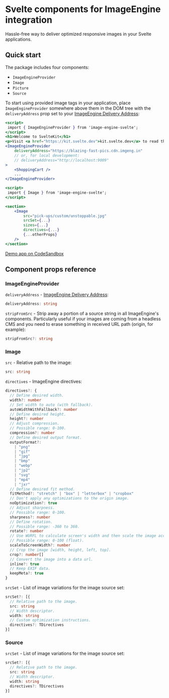 # Svelte components for ImageEngine integration

Hassle-free way to deliver optimized responsive images in your Svelte applications.

## Quick start

The package includes four components:

* `ImageEngineProvider`
* `Image`
* `Picture`
* `Source`

To start using provided image tags in your application, place `ImageEngineProvider` somewhere above them in the DOM tree with the `deliveryAddress` prop set to your [ImageEngine Delivery Address](https://support.imageengine.io/hc/en-us/articles/360059238371-Quick-Start):

```jsx
<script>
 import { ImageEngineProvider } from 'image-engine-svelte';
</script>
<h1>Welcome to SvelteKit</h1>
<p>Visit <a href="https://kit.svelte.dev">kit.svelte.dev</a> to read the documentation</p>
<ImageEngineProvider
    deliveryAddress="https://blazing-fast-pics.cdn.imgeng.in"
    // or, for local development:
    // deliveryAddress="http://localhost:9009"
>
    <ShoppingCart />
    ...
</ImageEngineProvider>
```

```jsx
<script>
 import { Image } from 'image-engine-svelte';
</script>

<section>
    <Image
        src="pick-ups/custom/unstoppable.jpg"
        srcSet={...}
        sizes={...}
        directives={...}
        {...otherProps}
    />
</section>
```

[Demo app on CodeSandbox](https://codesandbox.io/s/3lz2y?file=/src/App.tsx)

## Component props reference

### ImageEngineProvider

`deliveryAddress` - [ImageEngine Delivery Address](https://support.imageengine.io/hc/en-us/articles/360059238371-Quick-Start):

```ts
deliveryAddress: string
```

`stripFromSrc` - Strip away a portion of a source string in all ImageEngine's components. Particularly useful if your images are coming from a headless CMS and you need to erase something in received URL path (origin, for example):

```ts
stripFromSrc?: string
```

### Image

`src` - Relative path to the image:

```ts
src: string
```

`directives` - ImageEngine directives:

```ts
directives?: {
  // Define desired width.
  width?: number
  // Set width to auto (with fallback).
  autoWidthWithFallback?: number
  // Define desired height.
  height?: number
  // Adjust compression.
  // Possible range: 0-100.
  compression?: number
  // Define desired output format.
  outputFormat?:
    | "png"
    | "gif"
    | "jpg"
    | "bmp"
    | "webp"
    | "jp2"
    | "svg"
    | "mp4"
    | "jxr"
  // Define desired fit method.
  fitMethod?: "stretch" | "box" | "letterbox" | "cropbox"
  // Don't apply any optimizations to the origin image.
  noOptimization?: true
  // Adjust sharpness.
  // Possible range: 0-100.
  sharpness?: number
  // Define rotation.
  // Possible range: -360 to 360.
  rotate?: number
  // Use WURFL to calculate screen's width and then scale the image accordingly.
  // Possible range: 0-100 (float).
  scaleToScreenWidth?: number
  // Crop the image [width, height, left, top].
  crop?: number[]
  // Convert the image into a data url.
  inline?: true
  // Keep EXIF data.
  keepMeta?: true
}
```

`srcSet` - List of image variations for the image source set:

```ts
srcSet?: [{
  // Relative path to the image.
  src: string
  // Width descriptor.
  width: string
  // Custom optimization instructions.
  directives?: TDirectives
}]
```

### Source

`srcSet` - List of image variations for the image source set:

```ts
srcSet?: [{
  // Relative path to the image.
  src: string
  // Width descriptor.
  width: string
  directives?: TDirectives
}]
```
